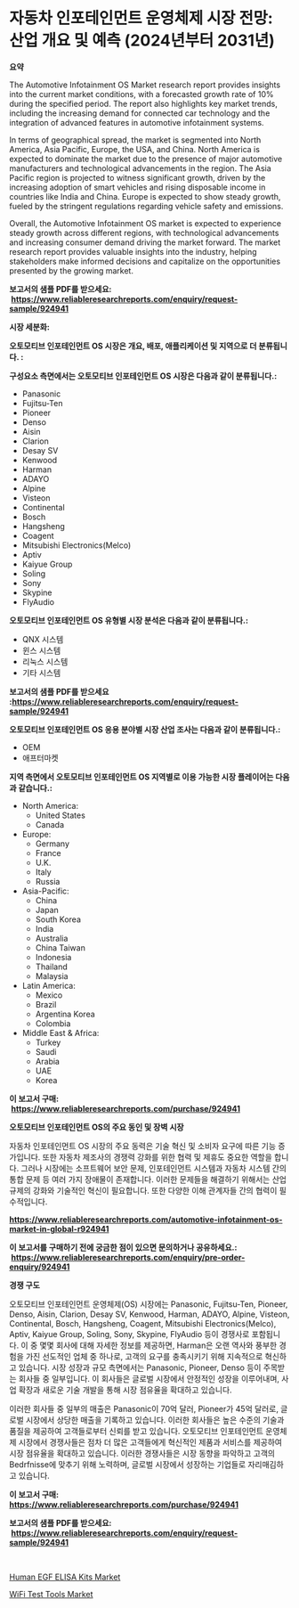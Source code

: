 <p><h1>자동차 인포테인먼트 운영체제 시장 전망: 산업 개요 및 예측 (2024년부터 2031년)</h1></p><p><strong>요약</strong></p>
<p><p>The Automotive Infotainment OS Market research report provides insights into the current market conditions, with a forecasted growth rate of 10% during the specified period. The report also highlights key market trends, including the increasing demand for connected car technology and the integration of advanced features in automotive infotainment systems.</p><p>In terms of geographical spread, the market is segmented into North America, Asia Pacific, Europe, the USA, and China. North America is expected to dominate the market due to the presence of major automotive manufacturers and technological advancements in the region. The Asia Pacific region is projected to witness significant growth, driven by the increasing adoption of smart vehicles and rising disposable income in countries like India and China. Europe is expected to show steady growth, fueled by the stringent regulations regarding vehicle safety and emissions.</p><p>Overall, the Automotive Infotainment OS market is expected to experience steady growth across different regions, with technological advancements and increasing consumer demand driving the market forward. The market research report provides valuable insights into the industry, helping stakeholders make informed decisions and capitalize on the opportunities presented by the growing market.</p></p>
<p><strong>보고서의 샘플 PDF를 받으세요: &nbsp;<a href="https://www.reliableresearchreports.com/enquiry/request-sample/924941">https://www.reliableresearchreports.com/enquiry/request-sample/924941</a></strong></p>
<p><strong>시장 세분화:</strong></p>
<p><strong> 오토모티브 인포테인먼트 OS 시장은 개요, 배포, 애플리케이션 및 지역으로 더 분류됩니다. :</strong></p>
<p><strong>구성요소 측면에서는 오토모티브 인포테인먼트 OS 시장은 다음과 같이 분류됩니다.:</strong></p>
<p><ul><li>Panasonic</li><li>Fujitsu-Ten</li><li>Pioneer</li><li>Denso</li><li>Aisin</li><li>Clarion</li><li>Desay SV</li><li>Kenwood</li><li>Harman</li><li>ADAYO</li><li>Alpine</li><li>Visteon</li><li>Continental</li><li>Bosch</li><li>Hangsheng</li><li>Coagent</li><li>Mitsubishi Electronics(Melco)</li><li>Aptiv</li><li>Kaiyue Group</li><li>Soling</li><li>Sony</li><li>Skypine</li><li>FlyAudio</li></ul></p>
<p><strong> 오토모티브 인포테인먼트 OS 유형별 시장 분석은 다음과 같이 분류됩니다.:</strong></p>
<p><ul><li>QNX 시스템</li><li>윈스 시스템</li><li>리눅스 시스템</li><li>기타 시스템</li></ul></p>
<p><strong>보고서의 샘플 PDF를 받으세요 :<a href="https://www.reliableresearchreports.com/enquiry/request-sample/924941">https://www.reliableresearchreports.com/enquiry/request-sample/924941</a></strong></p>
<p><strong> 오토모티브 인포테인먼트 OS 응용 분야별 시장 산업 조사는 다음과 같이 분류됩니다.:</strong></p>
<p><ul><li>OEM</li><li>애프터마켓</li></ul></p>
<p><strong>지역 측면에서 오토모티브 인포테인먼트 OS 지역별로 이용 가능한 시장 플레이어는 다음과 같습니다.:</strong></p>
<p><ul>
    <li>
        North America:
        <ul>
            <li>United States</li>
            <li>Canada</li>
        </ul>
    </li>
    <li>
        Europe:
        <ul>
            <li>Germany</li>
            <li>France</li>
            <li>U.K.</li>
            <li>Italy</li>
            <li>Russia</li>
        </ul>
    </li>
    <li>
        Asia-Pacific:
        <ul>
            <li>China</li>
            <li>Japan</li>
            <li>South Korea</li>
            <li>India</li>
            <li>Australia</li>
            <li>China Taiwan</li>
            <li>Indonesia</li>
            <li>Thailand</li>
            <li>Malaysia</li>
        </ul>
    </li>
    <li>
        Latin America:
        <ul>
            <li>Mexico</li>
            <li>Brazil</li>
            <li>Argentina Korea</li>
            <li>Colombia</li>
        </ul>
    </li>
    <li>
        Middle East & Africa:
        <ul>
            <li>Turkey</li>
            <li>Saudi</li>
            <li>Arabia</li>
            <li>UAE</li>
            <li>Korea</li>
        </ul>
    </li>
    </ul></p>
<p><strong>이 보고서 구매: &nbsp;<a href="https://www.reliableresearchreports.com/purchase/924941">https://www.reliableresearchreports.com/purchase/924941</a></strong></p>
<p><strong>오토모티브 인포테인먼트 OS의 주요 동인 및 장벽 시장</strong></p>
<p><p>자동차 인포테인먼트 OS 시장의 주요 동력은 기술 혁신 및 소비자 요구에 따른 기능 증가입니다. 또한 자동차 제조사의 경쟁력 강화를 위한 협력 및 제휴도 중요한 역할을 합니다. 그러나 시장에는 소프트웨어 보안 문제, 인포테인먼트 시스템과 자동차 시스템 간의 통합 문제 등 여러 가지 장애물이 존재합니다. 이러한 문제들을 해결하기 위해서는 산업 규제의 강화와 기술적인 혁신이 필요합니다. 또한 다양한 이해 관계자들 간의 협력이 필수적입니다.</p></p>
<p><strong><a href="https://www.reliableresearchreports.com/automotive-infotainment-os-market-in-global-r924941">https://www.reliableresearchreports.com/automotive-infotainment-os-market-in-global-r924941</a></strong></p>
<p><strong>이 보고서를 구매하기 전에 궁금한 점이 있으면 문의하거나 공유하세요.: &nbsp;<a href="https://www.reliableresearchreports.com/enquiry/pre-order-enquiry/924941">https://www.reliableresearchreports.com/enquiry/pre-order-enquiry/924941</a></strong></p>
<p><strong>경쟁 구도</strong></p>
<p><p>오토모티브 인포테인먼트 운영체제(OS) 시장에는 Panasonic, Fujitsu-Ten, Pioneer, Denso, Aisin, Clarion, Desay SV, Kenwood, Harman, ADAYO, Alpine, Visteon, Continental, Bosch, Hangsheng, Coagent, Mitsubishi Electronics(Melco), Aptiv, Kaiyue Group, Soling, Sony, Skypine, FlyAudio 등이 경쟁사로 포함됩니다. 이 중 몇몇 회사에 대해 자세한 정보를 제공하면, Harman은 오랜 역사와 풍부한 경험을 가진 선도적인 업체 중 하나로, 고객의 요구를 충족시키기 위해 지속적으로 혁신하고 있습니다. 시장 성장과 규모 측면에서는 Panasonic, Pioneer, Denso 등이 주목받는 회사들 중 일부입니다. 이 회사들은 글로벌 시장에서 안정적인 성장을 이루어내며, 사업 확장과 새로운 기술 개발을 통해 시장 점유율을 확대하고 있습니다.</p><p>이러한 회사들 중 일부의 매출은 Panasonic이 70억 달러, Pioneer가 45억 달러로, 글로벌 시장에서 상당한 매출을 기록하고 있습니다. 이러한 회사들은 높은 수준의 기술과 품질을 제공하여 고객들로부터 신뢰를 받고 있습니다. 오토모티브 인포테인먼트 운영체제 시장에서 경쟁사들은 점차 더 많은 고객들에게 혁신적인 제품과 서비스를 제공하여 시장 점유율을 확대하고 있습니다. 이러한 경쟁사들은 시장 동향을 파악하고 고객의 Bedrfnisse에 맞추기 위해 노력하며, 글로벌 시장에서 성장하는 기업들로 자리매김하고 있습니다.</p></p>
<p><strong>이 보고서 구매: &nbsp; <a href="https://www.reliableresearchreports.com/purchase/924941">https://www.reliableresearchreports.com/purchase/924941</a></strong></p>
<p><strong>보고서의 샘플 PDF를 받으세요: &nbsp;<a href="https://www.reliableresearchreports.com/enquiry/request-sample/924941">https://www.reliableresearchreports.com/enquiry/request-sample/924941</a></strong><strong></strong></p>
<p>&nbsp;</p>
<p><p><a href="https://github.com/WillieWoodard/Market-Research-Report-List-4/blob/main/human-egf-elisa-kits-market.md">Human EGF ELISA Kits Market</a></p><p><a href="https://nifty-kite-d51.notion.site/WiFi-Test-Tools-Market-Size-Reveals-the-Best-Marketing-Channels-In-Global-Industry-f5c3796cd6554383914beb1d9f7126e2">WiFi Test Tools Market</a></p></p>